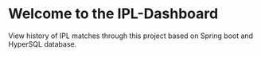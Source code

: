 # Welcome to the IPL-Dashboard
View history of IPL matches through this project based on Spring boot and HyperSQL database.
